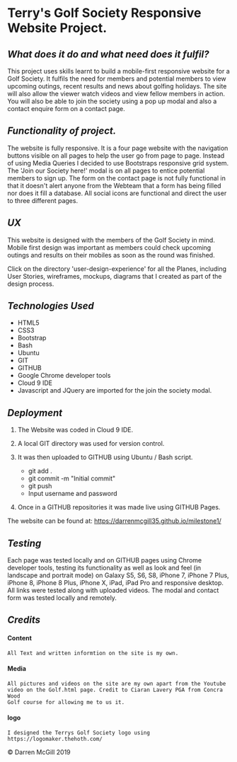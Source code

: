 # **Terry's Golf Society Responsive Website Project.**

## *What does it do and what need does it fulfil?*

This project uses skills learnt to build a mobile-first responsive 
website for a Golf Society. It fulfils the need for members and potential
members to view upcoming outings, recent results and news about golfing
holidays. The site will also allow the viewer watch videos and view 
fellow members in action. You will also be able to join the society
using a pop up modal and also a contact enquire form on a contact page.

## *Functionality of project.*

The website is fully responsive. It is a four page website with the navigation 
buttons visible on all pages to help the user go from page to page. 
Instead of using Media Queries I decided to use Bootstraps responsive grid system.
The 'Join our Society here!' modal is on all pages to entice potential members
to sign up. 
The form on the contact page is not fully functional in that it doesn't alert 
anyone from the Webteam that a form has being filled nor does it fill a 
database.
All social icons are functional and direct the user to three different 
pages. 

## *UX*

This website is designed with the members of the Golf Society in mind. 
Mobile first design was important as members could check upcoming outings
and results on their mobiles as soon as the round was finished. 

Click on the directory 'user-design-experience' for all the Planes, 
including User Stories, wireframes, mockups, diagrams that I created as part 
of the design process.

## *Technologies Used*

* HTML5
* CSS3
* Bootstrap
* Bash
* Ubuntu
* GIT
* GITHUB
* Google Chrome developer tools
* Cloud 9 IDE
* Javascript and JQuery are imported for the join the society modal.

## *Deployment*

1. The Website was coded in Cloud 9 IDE. 
1. A local GIT directory was used for version control. 
1. It was then uploaded to GITHUB using Ubuntu / Bash script. 
    * git add .
    * git commit -m "Initial commit"
    * git push
    * Input username and password
    
1. Once in a GITHUB repositories it was made live using GITHUB Pages. 

The website can be found at: https://darrenmcgill35.github.io/milestone1/

## *Testing*

Each page was tested locally and on GITHUB pages using Chrome developer tools, 
testing its functionality as well as look and feel
(in landscape and portrait mode) on Galaxy S5, S6, S8, iPhone 7, iPhone 7 Plus, 
iPhone 8, iPhone 8 Plus, iPhone X, iPad, iPad Pro and responsive desktop. 
All links were tested along with uploaded videos. The modal and contact
form was tested locally and remotely.

## *Credits*

#### Content
    All Text and written informtion on the site is my own.
    
#### Media
    All pictures and videos on the site are my own apart from the Youtube 
    video on the Golf.html page. Credit to Ciaran Lavery PGA from Concra Wood 
    Golf course for allowing me to us it. 
    
#### logo
    I designed the Terrys Golf Society logo using https://logomaker.thehoth.com/
    
© Darren McGill 2019

